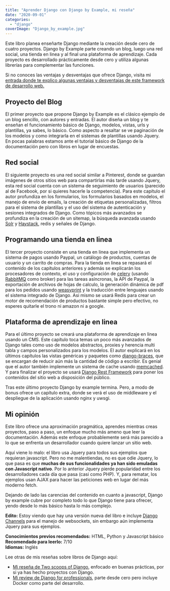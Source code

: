 ```yaml
---
title: "Aprender Django con Django by Example, mi reseña"
date: "2020-09-01"
categories: 
  - "django"
coverImage: "Django_by_example.jpg"
---
```


Este libro planea enseñarte Django mediante la creación desde cero de cuatro proyectos. Django by Example parte creando un blog, luego una red social, una tienda en linea y al final una plataforma de aprendizaje. Cada proyecto es desarrollado prácticamente desde cero y utiliza algunas librerías para complementar las funciones.

Si no conoces las ventajas y desventajas que ofrece Django, visita mi [entrada donde te explico algunas ventajas y desventajas de este framework de desarrollo web.](https://coffeebytes.dev/por-que-deberias-usar-django-framework/)

## Proyecto del Blog

El primer proyecto que propone Django by Example es el clásico ejemplo de un blog sencillo, con autores y entradas. El autor diseña un blog y te enseñan el funcionamiento básico de Django, modelos, vistas, urls y plantillas, ya sabes, lo básico. Como aspecto a resaltar se ve paginación de los modelos y como integrarla en el sistemas de plantillas usando Jquery. En pocas palabras estamos ante el tutorial básico de Django de la documentación pero con libros en lugar de encuestas.

## Red social

El siguiente proyecto es una red social similar a Pinterest, donde se guardan imágenes de otros sitios web para compartirlas más tarde usando Jquery, esta red social cuenta con un sistema de seguimiento de usuarios (parecido al de Facebook, por si quieres hacerle la competencia). Para este capítulo el autor profundiza en los formularios, los formularios basados en modelos, el manejo de envío de emails, la creación de etiquetas personalizadas, filtros para el sistema de plantillas y el uso del sistema de autenticación y sesiones integrados de Django. Como tópicos más avanzados se profundiza en la creación de un sitemap, la búsqueda avanzada usando [Solr](https://lucene.apache.org/solr/) y [Haystack](https://haystacksearch.org/), redis y señales de Django.

## Programando una tienda en linea

El tercer proyecto consiste en una tienda en linea que implementa un sistema de pagos usando Paypal, un catálogo de productos, cuentas de usuario y un carrito de compras. Para la tienda en linea se repasará el contenido de los capítulos anteriores y además se explicarán los procesadores de contexto, el uso y configuración de [celery](https://docs.celeryproject.org/en/stable/) (usando [RabbitMQ](https://www.rabbitmq.com/) como broker) para las tareas asíncronas, la API de Paypal, la exportación de archivos de hojas de calculo, la generación dinámica de pdf para los pedidos usando [weasyprint](https://weasyprint.org/) y la traducción entre lenguajes usando el sistema integrado de Django. Asi mismo se usará Redis para crear un motor de recomendación de productos bastante simple pero efectivo, no esperes quitarle el trono ni amazon ni a google.

## Plataforma de aprendizaje en linea

Para el último proyecto se creará una plataforma de aprendizaje en linea usando un CMS. Este capítulo toca temas un poco más avanzados de Django tales como uso de modelos abstractos, proxies y herencia multi tabla y campos personalizados para los modelos. El autor explicará en los últimos capítulos las vistas genéricas y paquetes como [django-braces](https://django-braces.readthedocs.io/en/latest/index.html), que se encargan de reducir aún más la cantidad de código a escribir. Es genial que el autor también implemente un sistema de cache usando [memcached](https://memcached.org/). Y para finalizar el proyecto se usará [Django Rest Framework](https://www.django-rest-framework.org/) para poner los contenidos del sitio web a disposición del público.

Tras este último proyecto Django by example termina. Pero, a modo de bonus ofrece un capítulo extra, donde se verá el uso de middleware y el despliegue de la aplicación usando nginx y uwsgi.

## Mi opinión

Este libro ofrece una aproximación pragmática, aprendes mientras creas proyectos, paso a paso, un enfoque mucho más ameno que leer la documentación. Además este enfoque probablemente será más parecido a lo que se enfrenta un desarrollador cuando quiere lanzar un sitio web.  
  
Aquí viene lo malo: el libro usa Jquery para todos sus ejemplos que requieran javascript. Pero no me malentiendas, no es que odie Jquery, lo que pasa es que **muchas de sus funcionalidades ya han sido emuladas con Javascript nativo**. Por lo anterior Jquery pierde popularidad entre los desarrolladores cada día que pasa (casi como PHP). Y, para rematar, los ejemplos usan AJAX para hacer las peticiones web en lugar del más moderno fetch.

Dejando de lado las carencias del contenido en cuanto a javascript, Django by example cubre por completo todo lo que Django tiene para ofrecer, yendo desde lo más básico hasta lo más complejo.

**Edito:** Estoy viendo que hay una versión nueva del libro e incluye [Django Channels](https://channels.readthedocs.io/en/latest/) para el manejo de websockets, sin embargo aún implementa Jquery para sus ejemplos.

**Conocimientos previos recomendados:** HTML, Python y Javascript básico  
**Recomendado para leerlo:** 7/10  
**Idiomas:** Inglés

Lee otras de mis reseñas sobre libros de Django aquí:

- [Mi reseña de Two scoops of Django](https://coffeebytes.dev/el-mejor-libro-de-django-resena-de-two-scoops-of-django/), enfocado en buenas prácticas, por si ya has hecho proyectos con Django.
- [Mi review de Django for professionals](https://coffeebytes.dev/resena-de-django-for-professionals/), parte desde cero pero incluye Docker como parte del desarrollo.
